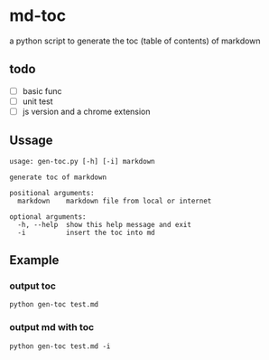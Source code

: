 # md-toc
a python script to generate the toc (table of contents) of markdown

## todo
- [ ] basic func
- [ ] unit test
- [ ] js version and a chrome extension

## Ussage
```
usage: gen-toc.py [-h] [-i] markdown

generate toc of markdown

positional arguments:
  markdown    markdown file from local or internet

optional arguments:
  -h, --help  show this help message and exit
  -i          insert the toc into md
```

## Example
### output toc
```
python gen-toc test.md
```
### output md with toc
```
python gen-toc test.md -i
```
